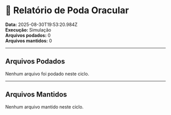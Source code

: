 # 🌿 Relatório de Poda Oracular

**Data:** 2025-08-30T19:53:20.984Z  
**Execução:** Simulação  
**Arquivos podados:** 0  
**Arquivos mantidos:** 0  

---
## Arquivos Podados
Nenhum arquivo foi podado neste ciclo.

---
## Arquivos Mantidos
Nenhum arquivo mantido neste ciclo.
